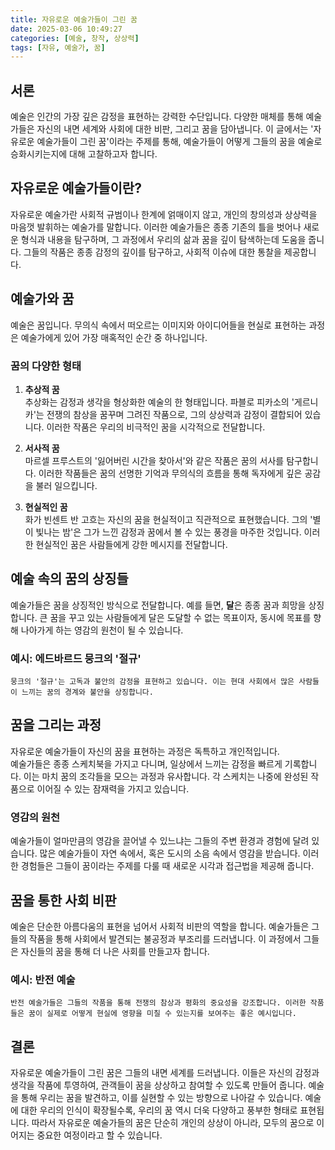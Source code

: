 ```yaml
---
title: 자유로운 예술가들이 그린 꿈
date: 2025-03-06 10:49:27
categories: [예술, 창작, 상상력]
tags: [자유, 예술가, 꿈]
---
```


## 서론

예술은 인간의 가장 깊은 감정을 표현하는 강력한 수단입니다. 다양한 매체를 통해 예술가들은 자신의 내면 세계와 사회에 대한 비판, 그리고 꿈을 담아냅니다. 이 글에서는 '자유로운 예술가들이 그린 꿈'이라는 주제를 통해, 예술가들이 어떻게 그들의 꿈을 예술로 승화시키는지에 대해 고찰하고자 합니다.

## 자유로운 예술가들이란?

자유로운 예술가란 사회적 규범이나 한계에 얽매이지 않고, 개인의 창의성과 상상력을 마음껏 발휘하는 예술가를 말합니다. 이러한 예술가들은 종종 기존의 틀을 벗어나 새로운 형식과 내용을 탐구하며, 그 과정에서 우리의 삶과 꿈을 깊이 탐색하는데 도움을 줍니다. 그들의 작품은 종종 감정의 깊이를 탐구하고, 사회적 이슈에 대한 통찰을 제공합니다.

## 예술가와 꿈

예술은 꿈입니다. 무의식 속에서 떠오르는 이미지와 아이디어들을 현실로 표현하는 과정은 예술가에게 있어 가장 매혹적인 순간 중 하나입니다. 

### 꿈의 다양한 형태

1. **추상적 꿈**  
   추상화는 감정과 생각을 형상화한 예술의 한 형태입니다. 파블로 피카소의 '게르니카'는 전쟁의 참상을 꿈꾸며 그려진 작품으로, 그의 상상력과 감정이 결합되어 있습니다. 이러한 작품은 우리의 비극적인 꿈을 시각적으로 전달합니다.

2. **서사적 꿈**  
    마르셀 프루스트의 '잃어버린 시간을 찾아서'와 같은 작품은 꿈의 서사를 탐구합니다. 이러한 작품들은 꿈의 선명한 기억과 무의식의 흐름을 통해 독자에게 깊은 공감을 불러 일으킵니다.

3. **현실적인 꿈**  
    화가 빈센트 반 고흐는 자신의 꿈을 현실적이고 직관적으로 표현했습니다. 그의 '별이 빛나는 밤'은 그가 느낀 감정과 꿈에서 볼 수 있는 풍경을 마주한 것입니다. 이러한 현실적인 꿈은 사람들에게 강한 메시지를 전달합니다.

## 예술 속의 꿈의 상징들

예술가들은 꿈을 상징적인 방식으로 전달합니다. 예를 들면, **달**은 종종 꿈과 희망을 상징합니다. 큰 꿈을 꾸고 있는 사람들에게 달은 도달할 수 없는 목표이자, 동시에 목표를 향해 나아가게 하는 영감의 원천이 될 수 있습니다.  

### 예시: 에드바르드 뭉크의 '절규'  
    뭉크의 '절규'는 고독과 불안의 감정을 표현하고 있습니다. 이는 현대 사회에서 많은 사람들이 느끼는 꿈의 경계와 불안을 상징합니다.  
    
## 꿈을 그리는 과정

자유로운 예술가들이 자신의 꿈을 표현하는 과정은 독특하고 개인적입니다.  
예술가들은 종종 스케치북을 가지고 다니며, 일상에서 느끼는 감정을 빠르게 기록합니다. 이는 마치 꿈의 조각들을 모으는 과정과 유사합니다. 각 스케치는 나중에 완성된 작품으로 이어질 수 있는 잠재력을 가지고 있습니다.

### 영감의 원천

예술가들이 얼마만큼의 영감을 끌어낼 수 있느냐는 그들의 주변 환경과 경험에 달려 있습니다. 많은 예술가들이 자연 속에서, 혹은 도시의 소음 속에서 영감을 받습니다.  이러한 경험들은 그들이 꿈이라는 주제를 다룰 때 새로운 시각과 접근법을 제공해 줍니다.  

## 꿈을 통한 사회 비판

예술은 단순한 아름다움의 표현을 넘어서 사회적 비판의 역할을 합니다. 예술가들은 그들의 작품을 통해 사회에서 발견되는 불공정과 부조리를 드러냅니다. 이 과정에서 그들은 자신들의 꿈을 통해 더 나은 사회를 만들고자 합니다.

### 예시: 반전 예술
    반전 예술가들은 그들의 작품을 통해 전쟁의 참상과 평화의 중요성을 강조합니다. 이러한 작품들은 꿈이 실제로 어떻게 현실에 영향을 미칠 수 있는지를 보여주는 좋은 예시입니다.  

## 결론

자유로운 예술가들이 그린 꿈은 그들의 내면 세계를 드러냅니다. 이들은 자신의 감정과 생각을 작품에 투영하여, 관객들이 꿈을 상상하고 참여할 수 있도록 만들어 줍니다. 예술을 통해 우리는 꿈을 발견하고, 이를 실현할 수 있는 방향으로 나아갈 수 있습니다. 예술에 대한 우리의 인식이 확장될수록, 우리의 꿈 역시 더욱 다양하고 풍부한 형태로 표현됩니다. 따라서 자유로운 예술가들의 꿈은 단순히 개인의 상상이 아니라, 모두의 꿈으로 이어지는 중요한 여정이라고 할 수 있습니다.